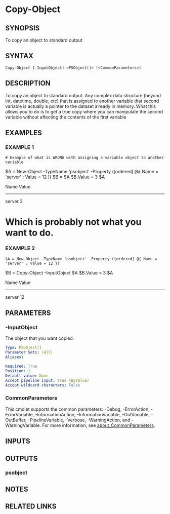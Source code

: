 ﻿---
external help file: PoshFunctions-help.xml
Module Name: poshfunctions
online version: https://www.google.com
schema: 2.0.0
---

# Copy-Object

## SYNOPSIS
To copy an object to standard output

## SYNTAX

```
Copy-Object [-InputObject] <PSObject[]> [<CommonParameters>]
```

## DESCRIPTION
To copy an object to standard output.
Any complex data structure (beyond int, datetime, double, etc)
that is assigned to another variable that second variable is actually a pointer to the dataset
already in memory.
What this allows you to do is to get a true copy where you can manipulate the
second variable without affecting the contents of the first variable

## EXAMPLES

### EXAMPLE 1
```
# Example of what is WRONG with assigning a variable object to another variable
```

$A = New-Object -TypeName 'psobject' -Property (\[ordered\] @{ Name = 'server' ; Value = 12 })
$B = $A
$B.Value = 3
$A

Name   Value
----   -----
server     3

# Which is probably not what you want to do.

### EXAMPLE 2
```
$A = New-Object -TypeName 'psobject' -Property ([ordered] @{ Name = 'server' ; Value = 12 })
```

$B = Copy-Object -InputObject $A
$B.Value = 3
$A

Name   Value
----   -----
server    12

## PARAMETERS

### -InputObject
The object that you want copied.

```yaml
Type: PSObject[]
Parameter Sets: (All)
Aliases:

Required: True
Position: 1
Default value: None
Accept pipeline input: True (ByValue)
Accept wildcard characters: False
```

### CommonParameters
This cmdlet supports the common parameters: -Debug, -ErrorAction, -ErrorVariable, -InformationAction, -InformationVariable, -OutVariable, -OutBuffer, -PipelineVariable, -Verbose, -WarningAction, and -WarningVariable. For more information, see [about_CommonParameters](http://go.microsoft.com/fwlink/?LinkID=113216).

## INPUTS

## OUTPUTS

### psobject
## NOTES

## RELATED LINKS
